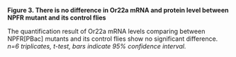 **Figure 3. There is no difference in Or22a mRNA and protein level between NPFR mutant and its control flies**

The quantification result of Or22a mRNA levels comparing between NPFR[PBac] mutants and its control flies show no significant difference. _n=6 triplicates, t-test, bars indicate 95% confidence interval._